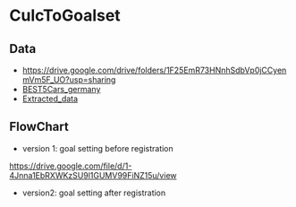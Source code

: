 # CulcToGoalset

## Data
- https://drive.google.com/drive/folders/1F25EmR73HNnhSdbVp0jCCyenmVm5F_UO?usp=sharing
- [BEST5Cars_germany](https://drive.google.com/file/d/1jJN30UYRVMkKLPNyoSrhrQnpL51ALcms/view?usp=sharing)
- [Extracted_data](https://drive.google.com/file/d/1d2iec1CPz-s5WyP1WrGVXZjcCjccTp8y/view?usp=sharing)

## FlowChart

- version 1: goal setting before registration

https://drive.google.com/file/d/1-4Jnna1EbRXWKzSU9l1GUMV99FiNZ15u/view

- version2: goal setting after registration 

